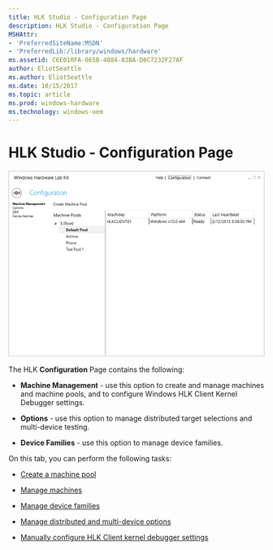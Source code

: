 ```yaml
---
title: HLK Studio - Configuration Page
description: HLK Studio - Configuration Page
MSHAttr:
- 'PreferredSiteName:MSDN'
- 'PreferredLib:/library/windows/hardware'
ms.assetid: C6E010FA-065B-4884-83BA-D6C7232F27AF
author: EliotSeattle
ms.author: EliotSeattle
ms.date: 10/15/2017
ms.topic: article
ms.prod: windows-hardware
ms.technology: windows-oem
---
```


# HLK Studio - Configuration Page


![hlk studio configuration machine management tab](images/p-hlk-studio-configuration-page.png)

The HLK **Configuration** Page contains the following:

-   **Machine Management** - use this option to create and manage machines and machine pools, and to configure Windows HLK Client Kernel Debugger settings.

-   **Options** - use this option to manage distributed target selections and multi-device testing.

-   **Device Families** - use this option to manage device families.

On this tab, you can perform the following tasks:

-   [Create a machine pool](..\getstarted\step-3-create-a-machine-pool.md)

-   [Manage machines](configuration-page---machine-management.md)

-   [Manage device families](configuration-page---device-families.md)

-   [Manage distributed and multi-device options](configuration-page---distributed-and-multi-device-options.md)

-   [Manually configure HLK Client kernel debugger settings](..\user\manually-configure-hlk-client-kernel-debugger-settings.md)

 

 






